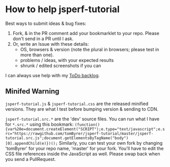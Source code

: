 # How to help jsperf-tutorial

Best ways to submit ideas & bug fixes:
1. Fork, & in the PR comment add your bookmarklet to your repo.  Please don't send in a PR until I ask.
2. Or, write an Issue with these details:
	* OS, browsers & version (note the plural in browsers; please test in more than one).
	* problems / ideas, with your expected results
	* shrunk / edited screenshots if you can

I can always use help with my [ToDo backlog](https://github.com/tomByrer/jsperf-tutorial#todo).

## Minifed Warning
`jsperf-tutorial.js` & `jsperf-tutorial.css` are the released minified versions.  They are what I test before bumping version & sending to CDN.

`jsperf-tutorial.src.*` are the 'dev' source files.  You can run what I have for `*.src.*` using this bookmark:
`(function(){var%20e=document.createElement("SCRIPT");e.type="text/javascript";e.src="https://rawgithub.com/tomByrer/jsperf-tutorial/master/jsperf-tutorial.src.js";document.getElementsByTagName("body")[0].appendChild(e)})();`
Similarly, you can test your own fork by changing 'tomByrer' for your repo name, 'master' for your fork.  You'll have to edit the CSS file references inside the JavaScript as well.  Please swap back when you send a PullRequest.
